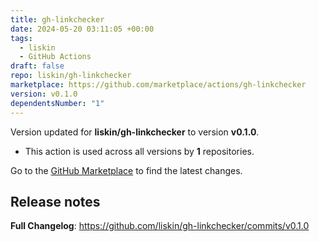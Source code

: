 ```yaml
---
title: gh-linkchecker
date: 2024-05-20 03:11:05 +00:00
tags:
  - liskin
  - GitHub Actions
draft: false
repo: liskin/gh-linkchecker
marketplace: https://github.com/marketplace/actions/gh-linkchecker
version: v0.1.0
dependentsNumber: "1"
---
```



Version updated for **liskin/gh-linkchecker** to version **v0.1.0**.
- This action is used across all versions by **1** repositories.

Go to the [GitHub Marketplace](https://github.com/marketplace/actions/gh-linkchecker) to find the latest changes.

## Release notes

**Full Changelog**: https://github.com/liskin/gh-linkchecker/commits/v0.1.0
